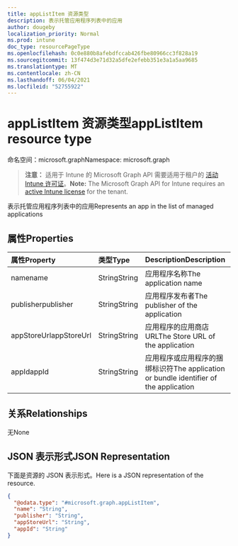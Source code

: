 ```yaml
---
title: appListItem 资源类型
description: 表示托管应用程序列表中的应用
author: dougeby
localization_priority: Normal
ms.prod: intune
doc_type: resourcePageType
ms.openlocfilehash: 0c0e880b8afebdfccab426fbe80966cc3f828a19
ms.sourcegitcommit: 13f474d3e71d32a5dfe2efebb351e3a1a5aa9685
ms.translationtype: MT
ms.contentlocale: zh-CN
ms.lasthandoff: 06/04/2021
ms.locfileid: "52755922"
---
```

# <a name="applistitem-resource-type"></a><span data-ttu-id="a1548-103">appListItem 资源类型</span><span class="sxs-lookup"><span data-stu-id="a1548-103">appListItem resource type</span></span>

<span data-ttu-id="a1548-104">命名空间：microsoft.graph</span><span class="sxs-lookup"><span data-stu-id="a1548-104">Namespace: microsoft.graph</span></span>

> <span data-ttu-id="a1548-105">**注意：** 适用于 Intune 的 Microsoft Graph API 需要适用于租户的 [活动 Intune 许可证](https://go.microsoft.com/fwlink/?linkid=839381)。</span><span class="sxs-lookup"><span data-stu-id="a1548-105">**Note:** The Microsoft Graph API for Intune requires an [active Intune license](https://go.microsoft.com/fwlink/?linkid=839381) for the tenant.</span></span>

<span data-ttu-id="a1548-106">表示托管应用程序列表中的应用</span><span class="sxs-lookup"><span data-stu-id="a1548-106">Represents an app in the list of managed applications</span></span>

## <a name="properties"></a><span data-ttu-id="a1548-107">属性</span><span class="sxs-lookup"><span data-stu-id="a1548-107">Properties</span></span>
|<span data-ttu-id="a1548-108">属性</span><span class="sxs-lookup"><span data-stu-id="a1548-108">Property</span></span>|<span data-ttu-id="a1548-109">类型</span><span class="sxs-lookup"><span data-stu-id="a1548-109">Type</span></span>|<span data-ttu-id="a1548-110">Description</span><span class="sxs-lookup"><span data-stu-id="a1548-110">Description</span></span>|
|:---|:---|:---|
|<span data-ttu-id="a1548-111">name</span><span class="sxs-lookup"><span data-stu-id="a1548-111">name</span></span>|<span data-ttu-id="a1548-112">String</span><span class="sxs-lookup"><span data-stu-id="a1548-112">String</span></span>|<span data-ttu-id="a1548-113">应用程序名称</span><span class="sxs-lookup"><span data-stu-id="a1548-113">The application name</span></span>|
|<span data-ttu-id="a1548-114">publisher</span><span class="sxs-lookup"><span data-stu-id="a1548-114">publisher</span></span>|<span data-ttu-id="a1548-115">String</span><span class="sxs-lookup"><span data-stu-id="a1548-115">String</span></span>|<span data-ttu-id="a1548-116">应用程序发布者</span><span class="sxs-lookup"><span data-stu-id="a1548-116">The publisher of the application</span></span>|
|<span data-ttu-id="a1548-117">appStoreUrl</span><span class="sxs-lookup"><span data-stu-id="a1548-117">appStoreUrl</span></span>|<span data-ttu-id="a1548-118">String</span><span class="sxs-lookup"><span data-stu-id="a1548-118">String</span></span>|<span data-ttu-id="a1548-119">应用程序的应用商店 URL</span><span class="sxs-lookup"><span data-stu-id="a1548-119">The Store URL of the application</span></span>|
|<span data-ttu-id="a1548-120">appId</span><span class="sxs-lookup"><span data-stu-id="a1548-120">appId</span></span>|<span data-ttu-id="a1548-121">String</span><span class="sxs-lookup"><span data-stu-id="a1548-121">String</span></span>|<span data-ttu-id="a1548-122">应用程序或应用程序的捆绑标识符</span><span class="sxs-lookup"><span data-stu-id="a1548-122">The application or bundle identifier of the application</span></span>|

## <a name="relationships"></a><span data-ttu-id="a1548-123">关系</span><span class="sxs-lookup"><span data-stu-id="a1548-123">Relationships</span></span>
<span data-ttu-id="a1548-124">无</span><span class="sxs-lookup"><span data-stu-id="a1548-124">None</span></span>

## <a name="json-representation"></a><span data-ttu-id="a1548-125">JSON 表示形式</span><span class="sxs-lookup"><span data-stu-id="a1548-125">JSON Representation</span></span>
<span data-ttu-id="a1548-126">下面是资源的 JSON 表示形式。</span><span class="sxs-lookup"><span data-stu-id="a1548-126">Here is a JSON representation of the resource.</span></span>
<!-- {
  "blockType": "resource",
  "@odata.type": "microsoft.graph.appListItem"
}
-->
``` json
{
  "@odata.type": "#microsoft.graph.appListItem",
  "name": "String",
  "publisher": "String",
  "appStoreUrl": "String",
  "appId": "String"
}
```





